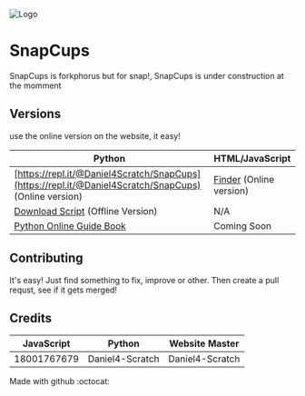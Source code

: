 ![Logo](https://snapcups.github.io/SnapCups/SnapCups.png)
# SnapCups
SnapCups is forkphorus but for snap!, SnapCups is under construction at the momment

## Versions
use the online version on the website, it easy!

Python | HTML/JavaScript
-------|--------
[https://repl.it/@Daniel4Scratch/SnapCups](https://repl.it/@Daniel4Scratch/SnapCups) (Online version) | [Finder](https://snapcups.github.io/SnapCups/Find.html) (Online version)
[Download Script](https://snapcups.github.io/SnapCups/Code/main.py) (Offline Version)| N/A
[Python Online Guide Book](https://snapcups.github.io/SnapCups/Code/SnapCups%20_%20Python-Online.pdf) | Coming Soon

## Contributing
It's easy! Just find something to fix, improve or other. Then create a pull requst, see if it gets merged!

## Credits
JavaScript | Python | Website Master
-----------|--------|-------------
18001767679 | Daniel4-Scratch | Daniel4-Scratch

Made with github :octocat:
